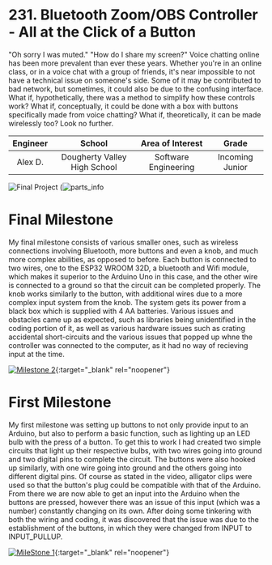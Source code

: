 # 231. Bluetooth Zoom/OBS Controller - All at the Click of a Button
"Oh sorry I was muted." "How do I share my screen?" Voice chatting online has been more prevalent than ever these years. Whether you're in an online class, or in a voice chat with a group of friends, it's near impossible to not have a technical issue on someone's side. Some of it may be contributed to bad network, but sometimes, it could also be due to the confusing interface. What if, hypothetically, there was a method to simplify how these controls work? What if, conceptually, it could be done with a box with buttons specifically made from voice chatting? What if, theoretically, it can be made wirelessly too? Look no further.

| **Engineer** | **School** | **Area of Interest** | **Grade** |
|:--:|:--:|:--:|:--:|
| Alex D. | Dougherty Valley High School | Software Engineering | Incoming Junior

![Final Project](https://user-images.githubusercontent.com/107717618/176519935-f29cb116-8753-47f1-bb6d-8ff35715d055.jpg)
(![parts_info](https://user-images.githubusercontent.com/107717618/176962325-a191fe89-86d6-436b-b4f7-d4595889ad60.jpg)


# Final Milestone
My final milestone consists of various smaller ones, such as wireless connections involving Bluetooth, more buttons and even a knob, and much more complex abilities, as opposed to before. Each button is connected to two wires, one to the ESP32 WROOM 32D, a bluetooth and Wifi module, which makes it superior to the Arduino Uno in this case, and the other wire is connected to a ground so that the circuit can be completed properly. The knob works similarly to the button, with additional wires due to a more complex input system from the knob. The system gets its power from a black box which is supplied with 4 AA batteries. Various issues and obstacles came up as expected, such as libraries being unidentified in the coding portion of it, as well as various hardware issues such as crating accidental short-circuits and the various issues that popped up whne the controller was connected to the computer, as it had no way of recieving input at the time.

[![Milestone 2](https://res.cloudinary.com/marcomontalbano/image/upload/v1656530226/video_to_markdown/images/youtube--W7x7V-Vu5jY-c05b58ac6eb4c4700831b2b3070cd403.jpg)](https://www.youtube.com/watch?v=W7x7V-Vu5jY "Bluetooth Zoom Controller Second Milestone"){:target="_blank" rel="noopener"}
 

# First Milestone  
My first milestone was setting up buttons to not only provide input to an Arduino, but also to perform a basic function, such as lighting up an LED bulb with the press of a button. To get this to work I had created two simple circuits that light up their respective bulbs, with two wires going into ground and two digital pins to complete the circuit. The buttons were also hooked up similarly, with one wire going into ground and the others going into different digital pins. Of course as stated in the video, alligator clips were used so that the button's plug could be compatible with that of the Arduino. From there we are now able to get an input into the Arduino when the buttons are pressed, however there was an issue of this input (which was a number) constantly changing on its own. After doing some tinkering with both the wiring and coding, it was discovered that the issue was due to the establishment of the buttons, in which they were changed from INPUT to INPUT_PULLUP.

[![MileStone 1](https://res.cloudinary.com/marcomontalbano/image/upload/v1655494836/video_to_markdown/images/youtube--eeJcswv33rA-c05b58ac6eb4c4700831b2b3070cd403.jpg)](https://www.youtube.com/watch?v=eeJcswv33rA "MileStone 1"){:target="_blank" rel="noopener"}
